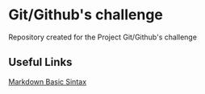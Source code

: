 # Git/Github's challenge
Repository created for the Project Git/Github's challenge

## Useful Links 
[Markdown Basic Sintax](https://www.markdownguide.org/basic-syntax/)

